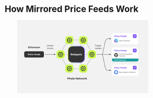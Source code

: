 # How Mirrored Price Feeds Work

<figure><img src="../../../.gitbook/assets/image (1) (1).png" alt=""><figcaption></figcaption></figure>
